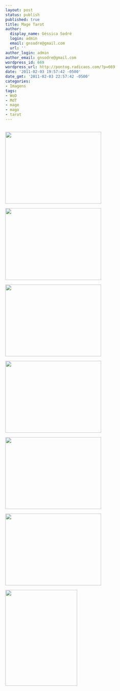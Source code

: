 ```yaml
---
layout: post
status: publish
published: true
title: Mage Tarot
author:
  display_name: Géssica Sodré
  login: admin
  email: gnsodre@gmail.com
  url: ''
author_login: admin
author_email: gnsodre@gmail.com
wordpress_id: 669
wordpress_url: http://pontog.radicaos.com/?p=669
date: '2011-02-03 19:57:42 -0500'
date_gmt: '2011-02-03 22:57:42 -0500'
categories:
- Imagens
tags:
- WoD
- MdT
- mage
- mago
- tarot
---
```

<p><a href="http://pontog.radicaos.com/wp-content/uploads/2011/02/DSC05665.jpg"><br />
<img class="aligncenter size-medium wp-image-670" title="Mage Tarot" src="http://pontog.radicaos.com/wp-content/uploads/2011/02/DSC05665-300x225.jpg" alt="" width="300" height="225" /></a><a href="http://pontog.radicaos.com/wp-content/uploads/2011/02/DSC05666.jpg"></a></p>
<p><a href="http://pontog.radicaos.com/wp-content/uploads/2011/02/DSC05666.jpg"><img class="aligncenter size-medium wp-image-671" title="Mage Tarot" src="http://pontog.radicaos.com/wp-content/uploads/2011/02/DSC05666-300x225.jpg" alt="" width="300" height="225" /></a></p>
<p><a href="http://pontog.radicaos.com/wp-content/uploads/2011/02/DSC05667.jpg"><img class="aligncenter size-medium wp-image-672" title="Mage Tarot" src="http://pontog.radicaos.com/wp-content/uploads/2011/02/DSC05667-300x225.jpg" alt="" width="300" height="225" /></a></p>
<p><a href="http://pontog.radicaos.com/wp-content/uploads/2011/02/DSC05668.jpg"><img class="aligncenter size-medium wp-image-673" title="Mage Tarot" src="http://pontog.radicaos.com/wp-content/uploads/2011/02/DSC05668-300x225.jpg" alt="" width="300" height="225" /></a></p>
<p><a href="http://pontog.radicaos.com/wp-content/uploads/2011/02/DSC05669.jpg"><img class="aligncenter size-medium wp-image-674" title="Mage Tarot" src="http://pontog.radicaos.com/wp-content/uploads/2011/02/DSC05669-300x225.jpg" alt="" width="300" height="225" /></a></p>
<p><a href="http://pontog.radicaos.com/wp-content/uploads/2011/02/DSC05670.jpg"><img class="aligncenter size-medium wp-image-675" title="Mage Tarot" src="http://pontog.radicaos.com/wp-content/uploads/2011/02/DSC05670-300x225.jpg" alt="" width="300" height="225" /></a></p>
<p><a href="http://pontog.radicaos.com/wp-content/uploads/2011/02/DSC05672.jpg"><img class="aligncenter size-medium wp-image-676" title="Mage Tarot" src="http://pontog.radicaos.com/wp-content/uploads/2011/02/DSC05672-225x300.jpg" alt="" width="225" height="300" /></a></p>
